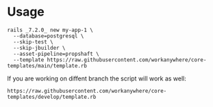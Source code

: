# Usage

```shell
rails _7.2.0_ new my-app-1 \
  --database=postgresql \
  --skip-test \
  --skip-jbuilder \
  --asset-pipeline=propshaft \
  --template https://raw.githubusercontent.com/workanywhere/core-templates/main/template.rb
```

If you are working on diffent branch the script will work as well:

```shell
https://raw.githubusercontent.com/workanywhere/core-templates/develop/template.rb
```
